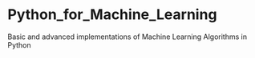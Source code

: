 # Python_for_Machine_Learning
Basic and advanced implementations of Machine Learning Algorithms in Python
